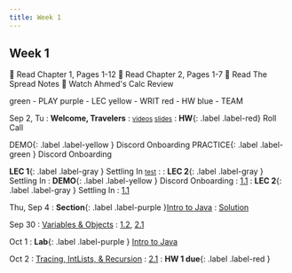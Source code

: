 ```yaml
---
title: Week 1
---
```


## Week 1

📘 Read Chapter 1, Pages 1-12
📘 Read Chapter 2, Pages 1-7
📘 Read The Spread Notes
🍿 Watch Ahmed's Calc Review

green - PLAY
purple - LEC
yellow - WRIT
red - HW
blue - TEAM

Sep 2, Tu
: **Welcome, Travelers**
: <small>[videos](#) [slides](#)</small>
: **HW**{: .label .label-red} Roll Call


DEMO{: .label .label-yellow } Discord Onboarding
PRACTICE{: .label .label-green } Discord Onboarding

**LEC 1**{: .label .label-gray } Settling In [<small>test</small>](#)
  : 
: **LEC 2**{: .label .label-gray } Settling In
: **DEMO**{: .label .label-yellow } Discord Onboarding
  : [1.1](#)
: **LEC 2**{: .label .label-gray } Settling In
  : [1.1](#)

Thu, Sep 4
: **Section**{: .label .label-purple }[Intro to Java](#)
  : [Solution](#)

Sep 30
: [Variables & Objects](#)
  : [1.2](#), [2.1](#)

Oct 1
: **Lab**{: .label .label-purple } [Intro to Java](#)

Oct 2
: [Tracing, IntLists, & Recursion](#)
  : [2.1](#)
: **HW 1 due**{: .label .label-red }

